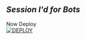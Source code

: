 ## *Session I'd for Bots*

Now Deploy
    <br>
<a href='https://dashboard.heroku.com/new?template=https://github.com/Caseyrhodes01/-Queen_Anita-Md-session-generator)' target="_blank"><img alt='DEPLOY' src='https://img.shields.io/badge/-DEPLOY-black?style=for-the-badge&logo=heroku&logoColor=white'/>

